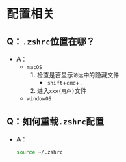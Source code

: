 # 配置相关

## Q：`.zshrc`位置在哪？

* A：
  * `macOS`
    1. 检查是否显示`访达`中的隐藏文件
       * `shift`+`cmd`+`.`
    2. 进入`xxx(用户)`文件
  * `windowOS`

## Q：如何重载`.zshrc`配置

* A：

  ````bash
  source ~/.zshrc
  ````

  